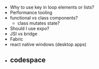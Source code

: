 - Why to use key in loop elements or lists?
- Performance tooling
- functional vs class components?
  - class mutates state?
- Should I use expo?
- JSI vs bridge
- Fabric
- react native windows (desktop apps)
- codespace
  - 

